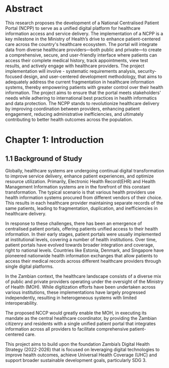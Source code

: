 
# Abstract

This research proposes the development of a National Centralised Patient Portal (NCPP) to serve as a unified digital platform for healthcare information access and service delivery. The implementation of a NCPP is a key milestone in the Ministry of Health’s drive to enhance patient-centered care across the country's healthcare ecosystem. The portal will integrate data from diverse healthcare providers—both public and private—to create a comprehensive, secure, and user-friendly interface where patients can access their complete medical history, track appointments, view test results, and actively engage with healthcare providers. The project implementation will involve - systematic requirements analysis, security-focused design, and user-centered development methodology, that aims to adequately address the current fragmentation in healthcare information systems, thereby empowering patients with greater control over their health information. The project aims to ensure that the portal meets stakeholders' needs while adhering to international best practices in health informatics and data protection. The NCPP stands to revolutionize healthcare delivery by improving coordination between providers, enhancing patient engagement, reducing administrative inefficiencies, and ultimately contributing to better health outcomes across the population.

# Chapter 1: Introduction

## 1.1 Background of Study

Globally, healthcare systems are undergoing continual digital transformation to improve service delivery, enhance patient experiences, and optimize resource utilization. Primarily, Electronic Health Record(EHR) and Health Management Information systems are in the forefront of this constant transformation. The typical scenario is that various health providers use health information systems procured from different vendors of their choice. This results in each healthcare provider maintaining separate records of the same patients, leading to fragmentation, duplication, and inefficiencies in healthcare delivery.

In response to these challenges, there has been an emergence of centralised patient portals, offering patients unified access to their health information. In their early stages, patient portals were usually implemented at institutional levels, covering a number of health institutions. Over time, patient portals have evolved towards broader integration and coverage, right to national levels. Countries like Estonia, Denmark, and Singapore have pioneered nationwide health information exchanges that allow patients to access their medical records across different healthcare providers through single digital platforms.

In the Zambian context, the healthcare landscape consists of a diverse mix of public and private providers operating under the oversight of the Ministry of Health (MOH). While digitization efforts have been undertaken across various institutions, these implementations have largely progressed independently, resulting in heterogeneous systems with limited interoperability.

The proposed NCCP would greatly enable the MOH, in executing its mandate as the central healthcare coordinator, by providing the Zambian citizenry and residents with a single unified patient portal that integrates information across all providers to facilitate comprehensive patient-centered care.

This project aims to build upon the foundation Zambia’s Digital Health Strategy (2022-2026) that is focused on leveraging digital technologies to improve health outcomes, achieve Universal Health Coverage (UHC) and support broader sustainable development goals, particularly SDG 3.